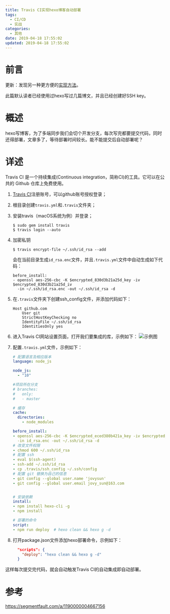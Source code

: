 ```yaml
---
title: Travis CI实现hexo博客自动部署
tags:
  - CI/CD
  - 实战
categories:
  - 其他
date: 2019-04-18 17:55:02
updated: 2019-04-18 17:55:02
---
```

# 前言
更新：发现另一种更方便的[实现方法](https://juejin.im/post/5c415a25f265da61285a6010)。

此篇默认读者已经使用过hexo写过几篇博文，并且已经创建好SSH key。

# 概述
hexo写博客，为了多端同步我们会切个开发分支，每次写完都要提交代码，同时还得部署，文章多了，等待部署时间较长。能不能提交后自动部署呢？
<!-- more -->

# 详述
Travis CI 是一个持续集成(Continuous integration，简称CI)的工具。它可以在公共的 Github 仓库上免费使用。

1. [Travis CI](https://travis-ci.org)注册账号，可以github账号授权登录；
2. 根目录创建`travis.yml`和`.travis`文件夹；
3. 安装travis（macOS系统为例）并登录；
    ```shell
    $ sudo gem install travis
    $ travis login --auto
    ```
4. 加密私钥
    ```shell
    $ travis encrypt-file ~/.ssh/id_rsa --add
    ```
    会在当前目录生成`id_rsa.enc`文件，并且`.travis.yml`文件中自动生成如下代码：
    ```
    before_install:
    - openssl aes-256-cbc -K $encrypted_830d3b21a25d_key -iv $encrypted_830d3b21a25d_iv
      -in ~/.ssh/id_rsa.enc -out ~/.ssh/id_rsa -d
    ```
5. 在`.travis`文件夹下创建ssh_config文件，并添加代码如下：
    ```
    Host github.com
        User git
        StrictHostKeyChecking no
        IdentityFile ~/.ssh/id_rsa
        IdentitiesOnly yes
    ```
6. 进入Travis CI网站设置页面，打开我们要集成的库，示例如下：
    ![示例图](1.png)

7. 配置`.travis.yml`文件，示例如下：

    ```yml
    # 配置语言及相应版本
    language: node_js

    node_js:
      - "10"

    #项目所在分支
    # branches:
    #   only:
    #   - master

    # 缓存
    cache:
      directories:
        - node_modules

    before_install:
    - openssl aes-256-cbc -K $encrypted_eced380b421a_key -iv $encrypted_eced380b421a_iv
      -in id_rsa.enc -out ~/.ssh/id_rsa -d
    # 改变文件权限
    - chmod 600 ~/.ssh/id_rsa 
    # 配置 ssh
    - eval $(ssh-agent)
    - ssh-add ~/.ssh/id_rsa
    - cp .travis/ssh_config ~/.ssh/config
    # 配置 git 替换为自己的信息
    - git config --global user.name 'jovysun'
    - git config --global user.email jovy_sun@163.com


    # 安装依赖
    install:
    - npm install hexo-cli -g
    - npm install

    # 部署的命令
    script:
    - npm run deploy  # hexo clean && hexo g -d

    ```
8. 打开package.json文件添加hexo部署命令，示例如下：
    ```json
      "scripts": {
        "deploy": "hexo clean && hexo g -d"
      }
    ```

这样每次提交完代码，就会自动触发Travis CI的自动集成即自动部署。
# 参考
https://segmentfault.com/a/1190000004667156